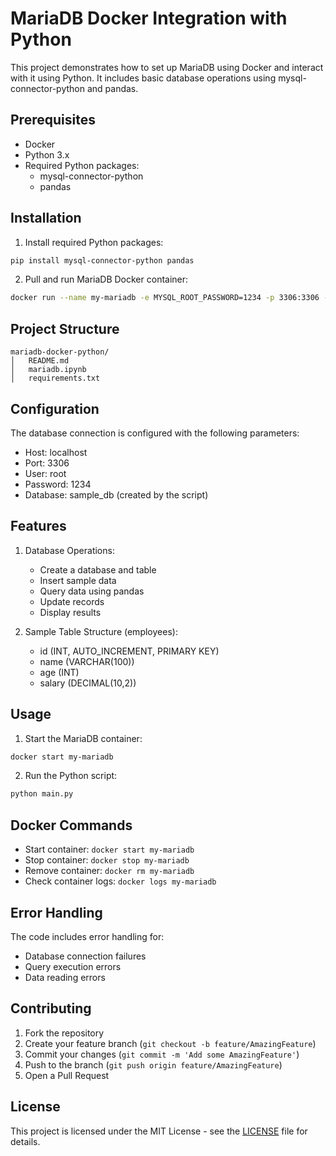 # MariaDB Docker Integration with Python

This project demonstrates how to set up MariaDB using Docker and interact with it using Python. It includes basic database operations using mysql-connector-python and pandas.

## Prerequisites

- Docker
- Python 3.x
- Required Python packages:
  - mysql-connector-python
  - pandas

## Installation

1. Install required Python packages:
```bash
pip install mysql-connector-python pandas
```

2. Pull and run MariaDB Docker container:
```bash
docker run --name my-mariadb -e MYSQL_ROOT_PASSWORD=1234 -p 3306:3306 -d mariadb:10.5
```

## Project Structure

```
mariadb-docker-python/
│   README.md
│   mariadb.ipynb
│   requirements.txt
```

## Configuration

The database connection is configured with the following parameters:
- Host: localhost
- Port: 3306
- User: root
- Password: 1234
- Database: sample_db (created by the script)

## Features

1. Database Operations:
   - Create a database and table
   - Insert sample data
   - Query data using pandas
   - Update records
   - Display results

2. Sample Table Structure (employees):
   - id (INT, AUTO_INCREMENT, PRIMARY KEY)
   - name (VARCHAR(100))
   - age (INT)
   - salary (DECIMAL(10,2))

## Usage

1. Start the MariaDB container:
```bash
docker start my-mariadb
```

2. Run the Python script:
```bash
python main.py
```

## Docker Commands

- Start container: `docker start my-mariadb`
- Stop container: `docker stop my-mariadb`
- Remove container: `docker rm my-mariadb`
- Check container logs: `docker logs my-mariadb`

## Error Handling

The code includes error handling for:
- Database connection failures
- Query execution errors
- Data reading errors

## Contributing

1. Fork the repository
2. Create your feature branch (`git checkout -b feature/AmazingFeature`)
3. Commit your changes (`git commit -m 'Add some AmazingFeature'`)
4. Push to the branch (`git push origin feature/AmazingFeature`)
5. Open a Pull Request

## License

This project is licensed under the MIT License - see the [LICENSE](LICENSE) file for details.
